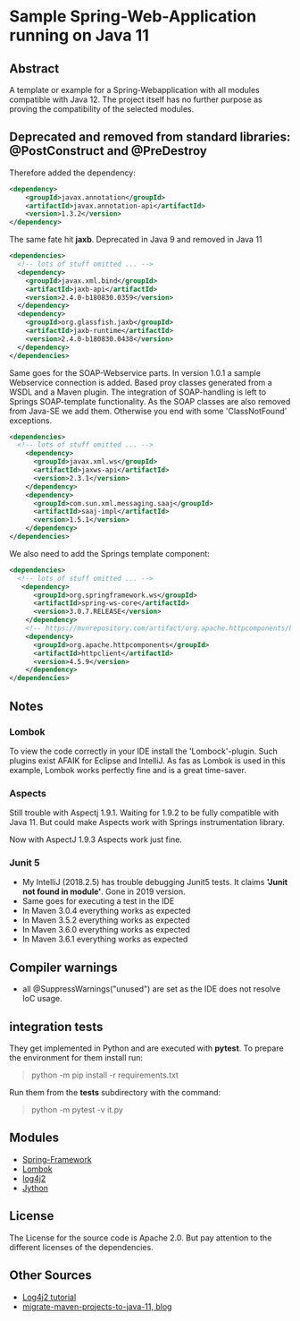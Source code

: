 # Sample Spring-Web-Application running on Java 11

## Abstract

A template or example for a Spring-Webapplication with all modules
compatible with Java 12. The project itself has no further purpose
as proving the compatibility of the selected modules.

## Deprecated and removed from standard libraries: @PostConstruct and @PreDestroy

Therefore added the dependency:
```xml
<dependency>
    <groupId>javax.annotation</groupId>
    <artifactId>javax.annotation-api</artifactId>
    <version>1.3.2</version>
</dependency>
```

The same fate hit **jaxb**. Deprecated in Java 9 and removed in Java 11
```xml
<dependencies>
  <!-- lots of stuff omitted ... -->
  <dependency>
    <groupId>javax.xml.bind</groupId>
    <artifactId>jaxb-api</artifactId>
    <version>2.4.0-b180830.0359</version>
  </dependency>
  <dependency>
    <groupId>org.glassfish.jaxb</groupId>
    <artifactId>jaxb-runtime</artifactId>
    <version>2.4.0-b180830.0438</version>
  </dependency>
</dependencies>
```

Same goes for the SOAP-Webservice parts. In version 1.0.1 a sample Webservice
connection is added. Based proy classes generated from a WSDL and a Maven
plugin. The integration of SOAP-handling is left to Springs SOAP-template
functionality. As the SOAP classes are also removed from Java-SE we add them.
Otherwise you end with some 'ClassNotFound' exceptions.

```xml
<dependencies>
  <!-- lots of stuff omitted ... -->
    <dependency>
      <groupId>javax.xml.ws</groupId>
      <artifactId>jaxws-api</artifactId>
      <version>2.3.1</version>
    </dependency>
    <dependency>
      <groupId>com.sun.xml.messaging.saaj</groupId>
      <artifactId>saaj-impl</artifactId>
      <version>1.5.1</version>
    </dependency>
</dependencies>
```

We also need to add the Springs template component:
```xml
<dependencies>
  <!-- lots of stuff omitted ... -->
   <dependency>
      <groupId>org.springframework.ws</groupId>
      <artifactId>spring-ws-core</artifactId>
      <version>3.0.7.RELEASE</version>
    </dependency>
    <!-- https://mvnrepository.com/artifact/org.apache.httpcomponents/httpclient -->
    <dependency>
      <groupId>org.apache.httpcomponents</groupId>
      <artifactId>httpclient</artifactId>
      <version>4.5.9</version>
    </dependency>
</dependencies>
```


## Notes

### Lombok

To view the code correctly in your IDE install the 'Lombock'-plugin. Such
plugins exist AFAIK for Eclipse and IntelliJ. As fas as Lombok is used in
this example, Lombok works perfectly fine and is a great time-saver.

### Aspects

Still trouble with Aspectj 1.9.1. Waiting for 1.9.2 to be fully compatible with 
Java 11. But could make Aspects work with Springs instrumentation library.

Now with AspectJ 1.9.3 Aspects work just fine.

### Junit 5

* My IntelliJ (2018.2.5) has trouble debugging Junit5 tests. It claims **'Junit not found
in module'**. Gone in 2019 version.
* Same goes for executing a test in the IDE
* In Maven 3.0.4 everything works as expected
* In Maven 3.5.2 everything works as expected
* In Maven 3.6.0 everything works as expected
* In Maven 3.6.1 everything works as expected

## Compiler warnings

* all @SuppressWarnings("unused") are set as the IDE does not resolve IoC usage.

## integration tests
They get implemented in Python and are executed with **pytest**. To prepare the
environment for them install run:

>python -m pip install -r requirements.txt

Run them from the **tests** subdirectory with the command:

>python -m pytest -v it.py


## Modules

* [Spring-Framework](https://www.spring.io)
* [Lombok](https://projectlombok.org)
* [log4j2](https://logging.apache.org/log4j/2.x/)
* [Jython](http://www.jython.org)

## License

The License for the source code is Apache 2.0. But pay attention to the different licenses
of the dependencies.

## Other Sources

* [Log4j2 tutorial](https://howtodoinjava.com/log4j2/log4j2-properties-example/)
* [migrate-maven-projects-to-java-11, blog](https://winterbe.com/posts/2018/08/29/migrate-maven-projects-to-java-11-jigsaw/)
